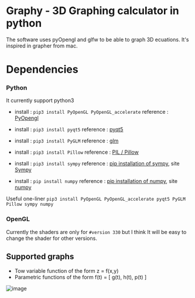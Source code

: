 <h1> Graphy - 3D Graphing calculator in python </h1>

The software uses pyOpengl and glfw to be able to graph 3D ecuations. It's inspired in grapher from mac.

<h1> Dependencies </h1>

### Python

It currently support python3

* install : `pip3 install PyOpenGL PyOpenGL_accelerate`  reference : [PyOpengl](http://pyopengl.sourceforge.net/documentation/installation.html)

* install : `pip3 install pyqt5` reference : [pyqt5](http://pyqt.sourceforge.net/Docs/PyQt5/installation.html)

* install : `pip3 install PyGLM` reference : [glm](https://pypi.org/project/PyGLM/)

* install : `pip3 install Pillow` reference : [PIL / Pillow](https://pillow.readthedocs.io/en/latest/installation.html)

* install : `pip3 install sympy` reference : [pip installation of sympy](https://pypi.org/project/sympy/), site [Sympy](http://www.sympy.org/en/index.html)

* install : `pip install numpy` reference : [pip installation of numpy](https://pypi.org/project/numpy/), site [numpy](http://www.numpy.org)

Useful one-liner
`pip3 install PyOpenGL PyOpenGL_accelerate pyqt5 PyGLM Pillow sympy numpy`

### OpenGL

Currently the shaders are only for `#version 330` but I think It will be easy to change the shader for other versions.

<h2> Supported graphs </h2>
<ul>
  <li> Tow variable function of the form z = f(x,y) </li>
  <li> Parametric functions of the form f(t) = [ g(t), h(t), p(t) ]</li>
</ul>

![image](https://i.imgur.com/7etOedx.png)
